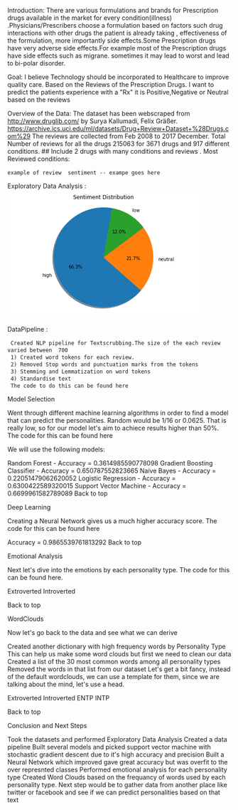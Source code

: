 Introduction: 
      There are various formulations and brands for Prescription drugs available in the market for every condition(illness)  .Physicians/Prescribers choose a formulation based on factors such drug interactions with other drugs the patient is already taking , effectiveness of the formulation, more importantly side effects.Some Prescription drugs have very adverse side effects.For example most of the Prescription drugs have side effects such as migrane. sometimes it may lead to worst and lead to bi-polar disorder.

Goal:
  I believe Technology should be incorporated  to Healthcare to improve quality care. 
  Based on the Reviews of the Prescription Drugs.
  I want to predict the patients experience with a "Rx" it is Positive,Negative or Neutral based on the reviews 
  
Overview of the Data: 
   The dataset has been webscraped from http://www.druglib.com/ by Surya Kallumadi, Felix Gräßer.
                    https://archive.ics.uci.edu/ml/datasets/Drug+Review+Dataset+%28Drugs.com%29
    The reviews are collected from Feb 2008 to 2017 December. 
    Total Number of reviews for all the drugs 215063 for 3671 drugs and 917 different conditions.
    ## Include 2 drugs with many conditions and reviews .
Most Reviewed conditions:

 
   

    
    example of review  sentiment -- exampe goes here 
    
Exploratory Data Analysis : 
![alt text](https://github.com/anna911/Prescription_Medication_sentiment_Analysis/blob/master/piechart.png)


DataPipeline : 

     Created NLP pipeline for Textscrubbing.The size of the each review varied between  700 
     1) Created word tokens for each review.
     2) Removed Stop words and punctuation marks from the tokens  
     3) Stemming and Lemmatization on word tokens
     4) Standardise text 
     The code to do this can be found here

Model Selection

Went through different machine learning algorithms in order to find a model that can predict the personalities. Random would be 1/16 or 0.0625. That is really low, so for our model let's aim to achiece results higher than 50%. The code for this can be found here

We will use the following models:

Random Forest - Accuracy = 0.3614985590778098
Gradient Boosting Classifier - Accuracy = 0.650787552823665
Naive Bayes - Accuracy = 0.22051479062620052
Logistic Regression - Accuracy = 0.6300422589320015
Support Vector Machine - Accuracy = 0.6699961582789089
Back to top

Deep Learning

Creating a Neural Network gives us a much higher accuracy score. The code for this can be found here

Accuracy = 0.9865539761813292
Back to top

Emotional Analysis

Next let's dive into the emotions by each personality type. The code for this can be found here.

Extroverted	Introverted
	
Back to top

WordClouds

Now let's go back to the data and see what we can derive

Created another dictionary with high frequency words by Personality Type
This can help us make some word clouds but first we need to clean our data
Created a list of the 30 most common words among all personality types
Removed the words in that list from our dataset
Let's get a bit fancy, instead of the default wordclouds, we can use a template for them, since we are talking about the mind, let's use a head.

Extroverted	Introverted
ENTP	INTP
	
Back to top

Conclusion and Next Steps

Took the datasets and performed Exploratory Data Analysis
Created a data pipeline
Built several models and picked support vector machine with stochastic gradient descent due to it's high accuracy and precision
Built a Neural Network which improved gave great accuracy but was overfit to the over represnted classes
Performed emotional analysis for each personality type
Created Word Clouds based on the frequancy of words used by each personality type.
Next step would be to gather data from another place like twitter or facebook and see if we can predict personalities based on that text
